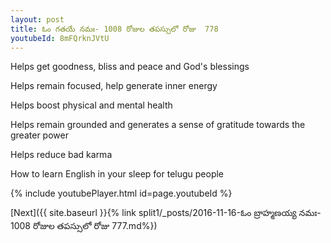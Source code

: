 ```yaml
---
layout: post
title: ఓం గతయే నమః- 1008 రోజుల తపస్సులో రోజు  778
youtubeId: 8mFQrknJVtU
---
```

 
 
Helps get goodness, bliss and peace and God's blessings
 
Helps remain focused, help generate inner energy 
 
Helps boost physical and mental health 
 
Helps remain grounded and generates a sense of gratitude towards the greater power 
 
Helps reduce bad karma
 
How to learn English in your sleep for telugu people
 
 
 
 


{% include youtubePlayer.html id=page.youtubeId %}
 
[Next]({{ site.baseurl }}{% link split1/_posts/2016-11-16-ఓం బ్రాహ్మణయ్య నమః- 1008 రోజుల తపస్సులో రోజు  777.md%})
 

